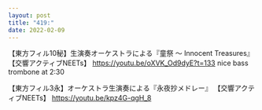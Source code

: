 ```yaml
---
layout: post
title: "419:"
date: 2022-02-09
---
```


【東方フィル10秘】生演奏オーケストラによる『童祭 ～ Innocent Treasures』【交響アクティブNEETs】
https://youtu.be/oXVK_Od9dyE?t=133 nice bass trombone at 2:30

 【東方フィル3永】オーケストラ生演奏による『永夜抄メドレー』 【交響アクティブNEETs】
https://youtu.be/kpz4G-qgH_8
